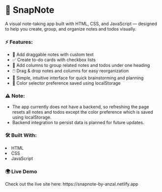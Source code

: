 <h1>📝 SnapNote</h1>
A visual note-taking app built with HTML, CSS, and JavaScript — designed to help you create, group, and organize notes and todos visually.

<h3>⚡ Features:</h3>
<ul>
<li>🧩 Add draggable notes with custom text</li>

<li>✅ Create to-do cards with checkbox lists</li>

<li>📁 Add columns to group related notes and todos under one heading</li>

<li>🖱️ Drag & drop notes and columns for easy reorganization</li>

<li>🎨 Simple, intuitive interface for quick brainstorming and planning</li>

<li>🎨 Color selector preference saved using localStorage</li>
</ul>
<h3>⚠️ Note:</h3>
<ul>
<li>The app currently does not have a backend, so refreshing the page resets all notes and todos except the color preference which is saved using localStorage.</li>

<li>Backend integration to persist data is planned for future updates.</li>
</ul>

<h3>🛠️ Built With:</h3>
<li>HTML</li>

<li>CSS</li>

<li>JavaScript</li>

<h3>🌍 Live Demo</h3>
Check out the live site here: https://snapnote-by-anzal.netlify.app
